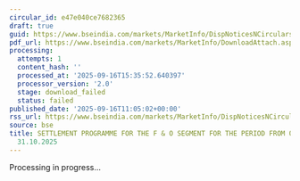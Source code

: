 ```yaml
---
circular_id: e47e040ce7682365
draft: true
guid: https://www.bseindia.com/markets/MarketInfo/DispNoticesNCirculars.aspx?Noticeid={40B22C24-2524-4A61-B0B2-7EE766C5D8E2}&noticeno=20250916-30&dt=09/16/2025&icount=30&totcount=78&flag=0
pdf_url: https://www.bseindia.com/markets/MarketInfo/DownloadAttach.aspx?id=20250916-30&attachedId=
processing:
  attempts: 1
  content_hash: ''
  processed_at: '2025-09-16T15:35:52.640397'
  processor_version: '2.0'
  stage: download_failed
  status: failed
published_date: '2025-09-16T11:05:02+00:00'
rss_url: https://www.bseindia.com/markets/MarketInfo/DispNoticesNCirculars.aspx?Noticeid={40B22C24-2524-4A61-B0B2-7EE766C5D8E2}&noticeno=20250916-30&dt=09/16/2025&icount=30&totcount=78&flag=0
source: bse
title: SETTLEMENT PROGRAMME FOR THE F & O SEGMENT FOR THE PERIOD FROM 01.10.2025 TO
  31.10.2025
---
```


Processing in progress...